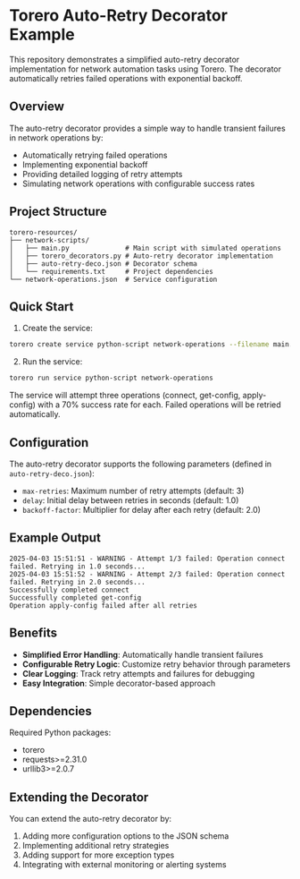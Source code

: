 # Torero Auto-Retry Decorator Example

This repository demonstrates a simplified auto-retry decorator implementation for network automation tasks using Torero. The decorator automatically retries failed operations with exponential backoff.

## Overview

The auto-retry decorator provides a simple way to handle transient failures in network operations by:
- Automatically retrying failed operations
- Implementing exponential backoff
- Providing detailed logging of retry attempts
- Simulating network operations with configurable success rates

## Project Structure

```
torero-resources/
├── network-scripts/
│   ├── main.py              # Main script with simulated operations
│   ├── torero_decorators.py # Auto-retry decorator implementation
│   ├── auto-retry-deco.json # Decorator schema
│   └── requirements.txt     # Project dependencies
└── network-operations.json  # Service configuration
```

## Quick Start

1. Create the service:
```bash
torero create service python-script network-operations --filename main.py --working-dir network-scripts
```

2. Run the service:
```bash
torero run service python-script network-operations
```

The service will attempt three operations (connect, get-config, apply-config) with a 70% success rate for each. Failed operations will be retried automatically.

## Configuration

The auto-retry decorator supports the following parameters (defined in `auto-retry-deco.json`):

- `max-retries`: Maximum number of retry attempts (default: 3)
- `delay`: Initial delay between retries in seconds (default: 1.0)
- `backoff-factor`: Multiplier for delay after each retry (default: 2.0)

## Example Output

```
2025-04-03 15:51:51 - WARNING - Attempt 1/3 failed: Operation connect failed. Retrying in 1.0 seconds...
2025-04-03 15:51:52 - WARNING - Attempt 2/3 failed: Operation connect failed. Retrying in 2.0 seconds...
Successfully completed connect
Successfully completed get-config
Operation apply-config failed after all retries
```

## Benefits

- **Simplified Error Handling**: Automatically handle transient failures
- **Configurable Retry Logic**: Customize retry behavior through parameters
- **Clear Logging**: Track retry attempts and failures for debugging
- **Easy Integration**: Simple decorator-based approach

## Dependencies

Required Python packages:
- torero
- requests>=2.31.0
- urllib3>=2.0.7

## Extending the Decorator

You can extend the auto-retry decorator by:

1. Adding more configuration options to the JSON schema
2. Implementing additional retry strategies
3. Adding support for more exception types
4. Integrating with external monitoring or alerting systems 
